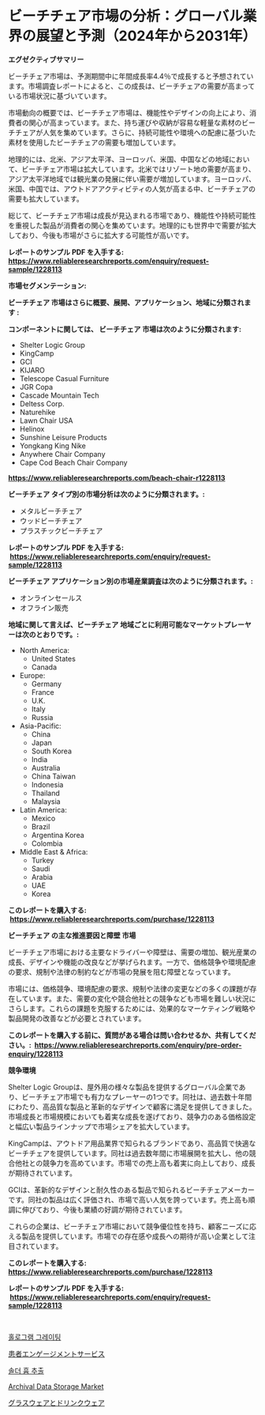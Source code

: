 <p><h1>ビーチチェア市場の分析：グローバル業界の展望と予測（2024年から2031年）</h1></p><p><strong>エグゼクティブサマリー</strong></p>
<p><p>ビーチチェア市場は、予測期間中に年間成長率4.4％で成長すると予想されています。市場調査レポートによると、この成長は、ビーチチェアの需要が高まっている市場状況に基づいています。</p><p>市場動向の概要では、ビーチチェア市場は、機能性やデザインの向上により、消費者の関心が高まっています。また、持ち運びや収納が容易な軽量な素材のビーチチェアが人気を集めています。さらに、持続可能性や環境への配慮に基づいた素材を使用したビーチチェアの需要も増加しています。</p><p>地理的には、北米、アジア太平洋、ヨーロッパ、米国、中国などの地域において、ビーチチェア市場は拡大しています。北米ではリゾート地の需要が高まり、アジア太平洋地域では観光業の発展に伴い需要が増加しています。ヨーロッパ、米国、中国では、アウトドアアクティビティの人気が高まる中、ビーチチェアの需要も拡大しています。</p><p>総じて、ビーチチェア市場は成長が見込まれる市場であり、機能性や持続可能性を重視した製品が消費者の関心を集めています。地理的にも世界中で需要が拡大しており、今後も市場がさらに拡大する可能性が高いです。</p></p>
<p><strong>レポートのサンプル PDF を入手する: <a href="https://www.reliableresearchreports.com/enquiry/request-sample/1228113">https://www.reliableresearchreports.com/enquiry/request-sample/1228113</a></strong></p>
<p><strong>市場セグメンテーション:</strong></p>
<p><strong> ビーチチェア 市場はさらに概要、展開、アプリケーション、地域に分類されます :</strong></p>
<p><strong>コンポーネントに関しては、 ビーチチェア 市場は次のように分類されます: &nbsp;</strong></p>
<p><ul><li>Shelter Logic Group</li><li>KingCamp</li><li>GCI</li><li>KIJARO</li><li>Telescope Casual Furniture</li><li>JGR Copa</li><li>Cascade Mountain Tech</li><li>Deltess Corp.</li><li>Naturehike</li><li>Lawn Chair USA</li><li>Helinox</li><li>Sunshine Leisure Products</li><li>Yongkang King Nike</li><li>Anywhere Chair Company</li><li>Cape Cod Beach Chair Company</li></ul></p>
<p><strong><a href="https://www.reliableresearchreports.com/beach-chair-r1228113">https://www.reliableresearchreports.com/beach-chair-r1228113</a></strong></p>
<p><strong> ビーチチェア タイプ別の市場分析は次のように分類されます。:</strong></p>
<p><ul><li>メタルビーチチェア</li><li>ウッドビーチチェア</li><li>プラスチックビーチチェア</li></ul></p>
<p><strong>レポートのサンプル PDF を入手する: &nbsp;<a href="https://www.reliableresearchreports.com/enquiry/request-sample/1228113">https://www.reliableresearchreports.com/enquiry/request-sample/1228113</a></strong></p>
<p><strong> ビーチチェア アプリケーション別の市場産業調査は次のように分類されます。:</strong></p>
<p><ul><li>オンラインセールス</li><li>オフライン販売</li></ul></p>
<p><strong>地域に関して言えば、ビーチチェア 地域ごとに利用可能なマーケットプレーヤーは次のとおりです。:</strong></p>
<p><ul>
    <li>
        North America:
        <ul>
            <li>United States</li>
            <li>Canada</li>
        </ul>
    </li>
    <li>
        Europe:
        <ul>
            <li>Germany</li>
            <li>France</li>
            <li>U.K.</li>
            <li>Italy</li>
            <li>Russia</li>
        </ul>
    </li>
    <li>
        Asia-Pacific:
        <ul>
            <li>China</li>
            <li>Japan</li>
            <li>South Korea</li>
            <li>India</li>
            <li>Australia</li>
            <li>China Taiwan</li>
            <li>Indonesia</li>
            <li>Thailand</li>
            <li>Malaysia</li>
        </ul>
    </li>
    <li>
        Latin America:
        <ul>
            <li>Mexico</li>
            <li>Brazil</li>
            <li>Argentina Korea</li>
            <li>Colombia</li>
        </ul>
    </li>
    <li>
        Middle East & Africa:
        <ul>
            <li>Turkey</li>
            <li>Saudi</li>
            <li>Arabia</li>
            <li>UAE</li>
            <li>Korea</li>
        </ul>
    </li>
    </ul></p>
<p><strong>このレポートを購入する: &nbsp;<a href="https://www.reliableresearchreports.com/purchase/1228113">https://www.reliableresearchreports.com/purchase/1228113</a></strong></p>
<p><strong>ビーチチェア の主な推進要因と障壁 市場</strong></p>
<p><p>ビーチチェア市場における主要なドライバーや障壁は、需要の増加、観光産業の成長、デザインや機能の改良などが挙げられます。一方で、価格競争や環境配慮の要求、規制や法律の制約などが市場の発展を阻む障壁となっています。</p><p>市場には、価格競争、環境配慮の要求、規制や法律の変更などの多くの課題が存在しています。また、需要の変化や競合他社との競争なども市場を難しい状況にさらします。これらの課題を克服するためには、効果的なマーケティング戦略や製品開発の改善などが必要とされています。</p></p>
<p><strong>このレポートを購入する前に、質問がある場合は問い合わせるか、共有してください。:&nbsp; <a href="https://www.reliableresearchreports.com/enquiry/pre-order-enquiry/1228113">https://www.reliableresearchreports.com/enquiry/pre-order-enquiry/1228113</a></strong></p>
<p><strong>競争環境</strong></p>
<p><p>Shelter Logic Groupは、屋外用の様々な製品を提供するグローバル企業であり、ビーチチェア市場でも有力なプレーヤーの1つです。同社は、過去数十年間にわたり、高品質な製品と革新的なデザインで顧客に満足を提供してきました。市場成長と市場規模においても着実な成長を遂げており、競争力のある価格設定と幅広い製品ラインナップで市場シェアを拡大しています。</p><p>KingCampは、アウトドア用品業界で知られるブランドであり、高品質で快適なビーチチェアを提供しています。同社は過去数年間に市場展開を拡大し、他の競合他社との競争力を高めています。市場での売上高も着実に向上しており、成長が期待されています。</p><p>GCIは、革新的なデザインと耐久性のある製品で知られるビーチチェアメーカーです。同社の製品は広く評価され、市場で高い人気を誇っています。売上高も順調に伸びており、今後も業績の好調が期待されています。</p><p>これらの企業は、ビーチチェア市場において競争優位性を持ち、顧客ニーズに応える製品を提供しています。市場での存在感や成長への期待が高い企業として注目されています。</p></p>
<p><strong>このレポートを購入する: &nbsp; <a href="https://www.reliableresearchreports.com/purchase/1228113">https://www.reliableresearchreports.com/purchase/1228113</a></strong></p>
<p><strong>レポートのサンプル PDF を入手する: &nbsp;<a href="https://www.reliableresearchreports.com/enquiry/request-sample/1228113">https://www.reliableresearchreports.com/enquiry/request-sample/1228113</a></strong><strong></strong></p>
<p>&nbsp;</p>
<p><p><a href="https://medium.com/@bettietromp2023/%ED%99%80%EB%A1%9C%EA%B7%B8%EB%9E%98%ED%94%BD-%EA%B7%B8%EB%A0%88%EC%9D%B4%ED%8C%85-%EC%8B%9C%EC%9E%A5-%EC%A1%B0%EC%82%AC-%EB%B3%B4%EA%B3%A0%EC%84%9C-%EA%B7%B8-%EA%B8%B0%EB%A1%9D-%EB%B0%8F-%EC%98%88%EC%B8%A1-2024%EB%85%84%EB%B6%80%ED%84%B0-2031%EB%85%84%EA%B9%8C%EC%A7%80-a2371e7c6d49">홀로그램 그레이팅</a></p><p><a href="https://medium.com/@santosuigrtley997836/%E6%82%A3%E8%80%85%E3%82%A8%E3%83%B3%E3%82%B2%E3%83%BC%E3%82%B8%E3%83%A1%E3%83%B3%E3%83%88%E3%82%B5%E3%83%BC%E3%83%93%E3%82%B9%E5%B8%82%E5%A0%B4%E8%A6%8F%E6%A8%A1-%E5%B8%82%E5%A0%B4%E8%A6%8B%E9%80%9A%E3%81%97%E3%81%A8%E5%B8%82%E5%A0%B4%E4%BA%88%E6%B8%AC-2024%E5%B9%B4%E3%81%8B%E3%82%892031%E5%B9%B4-45dcda1749b1">患者エンゲージメントサービス</a></p><p><a href="https://medium.com/@dinty11332244/%EB%82%A9%EB%82%A9-%EA%B0%80%EC%8A%A4-%EC%B6%94%EC%B6%9C-%EC%8B%9C%EC%9E%A5-%EB%8F%99%ED%96%A5-%EC%8B%9C%EC%9E%A5-%EB%8F%99%ED%96%A5-%EC%84%B1%EC%9E%A5-2024%EB%85%84%EB%B6%80%ED%84%B0-2031%EB%85%84%EA%B9%8C%EC%A7%80-%EC%98%88%EC%B8%A1%EB%90%9C-%EA%B2%83-ea6d391008e5">솔더 흄 추출</a></p><p><a href="https://github.com/Chiragrp22/Market-Research-Report-List-4/blob/main/archival-data-storage-market.md">Archival Data Storage Market</a></p><p><a href="https://medium.com/@evans21bill/%E3%82%AC%E3%83%A9%E3%82%B9%E8%A3%BD%E5%93%81%E3%81%8A%E3%82%88%E3%81%B3%E9%A3%B2%E6%96%99%E7%94%A8%E5%93%81%E5%B8%82%E5%A0%B4%E3%81%AF-%E5%B8%82%E5%A0%B4%E3%82%B7%E3%82%A7%E3%82%A2-%E5%B8%82%E5%A0%B4%E3%83%88%E3%83%AC%E3%83%B3%E3%83%89-%E5%B8%82%E5%A0%B4%E6%88%90%E9%95%B7%E3%81%AB%E9%96%A2%E3%81%99%E3%82%8B%E6%83%85%E5%A0%B1%E3%82%92%E6%8F%90%E4%BE%9B%E3%81%97%E3%81%BE%E3%81%99-5b9929076e69">グラスウェアとドリンクウェア</a></p></p>